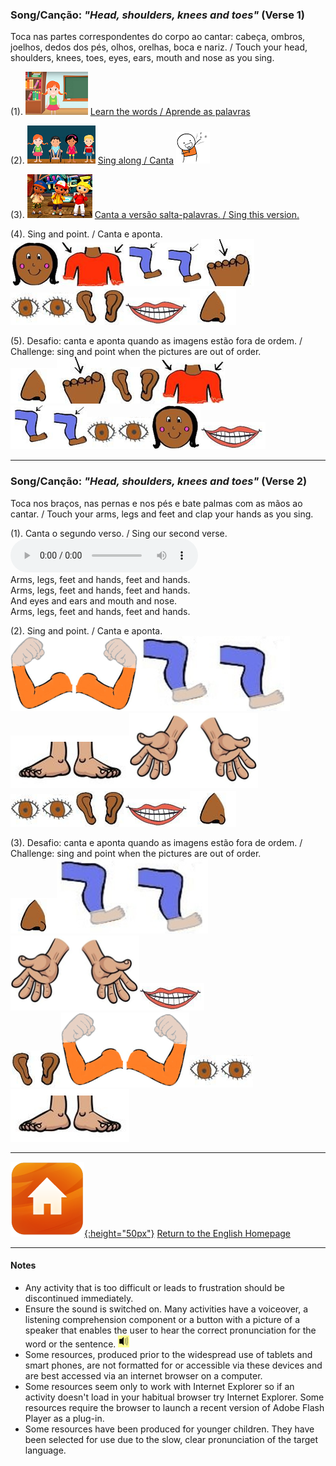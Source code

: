 <head>
<!-- Global site tag (gtag.js) - Google Analytics -->
<script async src="https://www.googletagmanager.com/gtag/js?id=UA-160613202-2"></script>
<script>
  window.dataLayer = window.dataLayer || [];
  function gtag(){dataLayer.push(arguments);}
  gtag('js', new Date());
  gtag('config', 'UA-160613202-2');
</script>
</head>

### Song/Canção: *"Head, shoulders, knees and toes"*  (Verse 1)  

Toca nas partes correspondentes do corpo ao cantar: cabeça, ombros, joelhos, dedos dos pés, olhos, orelhas, boca e nariz. / Touch your head, shoulders, knees, toes, eyes, ears, mouth and nose as you sing.

(1). [![hsktl](/images/hsktl.PNG)](https://www.youtube.com/watch?v=lMQcwNZVUO8) [Learn the words / Aprende as palavras](https://www.youtube.com/watch?v=lMQcwNZVUO8)  
  
(2). [![hskts](/images/hskts.PNG)](https://www.youtube.com/watch?v=ZanHgPprl-0) [Sing along / Canta](https://www.youtube.com/watch?v=ZanHgPprl-0) ![sing](/images/sing.png)  

(3). [![hsktg](/images/hsktg.PNG)](https://www.youtube.com/watch?v=FkL8j0wIRf8) [Canta a versão salta-palavras. / Sing this version.](https://www.youtube.com/watch?v=FkL8j0wIRf8)   

(4). Sing and point. / Canta e aponta.  
![head](/images/head.png)![shou](/images/shou.png)![knee](/images/knee.png)![toes](/images/toes.png)  
![eyes](/images/eyes.png)![ears](/images/ears.png)![mout](/images/mout.png)![nose](/images/nose.png)  

(5). Desafio: canta e aponta quando as imagens estão fora de ordem. / Challenge: sing and point when the pictures are out of order.      
![nose](/images/nose.png)![toes](/images/toes.png)![ears](/images/ears.png)![shou](/images/shou.png)  
![knee](/images/knee.png)![eyes](/images/eyes.png)![head](/images/head.png)![mout](/images/mout.png)  

***

### Song/Canção: *"Head, shoulders, knees and toes"*  (Verse 2)  

Toca nos braços, nas pernas e nos pés e bate palmas com as mãos ao cantar. / Touch your arms, legs and feet and clap your hands as you sing.  

(1). Canta o segundo verso. / Sing our second verse.  
<audio src="audio/hskt_v2.mp3" controls preload></audio>  
Arms, legs, feet and hands, feet and hands.  
Arms, legs, feet and hands, feet and hands.  
And eyes and ears and mouth and nose.  
Arms, legs, feet and hands, feet and hands.  

(2). Sing and point. / Canta e aponta.   
![arms](/images/arms.PNG)![legs](/images/legs.PNG)![feet](/images/feet.PNG)![hands](/images/hands.PNG)  
![eyes](/images/eyes.png)![ears](/images/ears.png)![mout](/images/mout.png)![nose](/images/nose.png)  

(3). Desafio: canta e aponta quando as imagens estão fora de ordem. / Challenge: sing and point when the pictures are out of order.     
![nose](/images/nose.png)![legs](/images/legs.PNG)![hands](/images/hands.PNG)![mout](/images/mout.png)  
![ears](/images/ears.png)![arms](/images/arms.PNG)![eyes](/images/eyes.png)![feet](/images/feet.PNG)  

***
[![home](/images/home.png){:height="50px"}](https://english-homework.github.io/KidooLand) [Return to the English Homepage](https://english-homework.github.io/KidooLand)

***
#### Notes
* Any activity that is too difficult or leads to frustration should be discontinued immediately.
* Ensure the sound is switched on. Many activities have a voiceover, a listening comprehension component or a button with a picture of a speaker that enables the user to hear the correct pronunciation for the word or the sentence. ![spkr2](/images/spkr2.PNG)
* Some resources, produced prior to the widespread use of tablets and smart phones, are not formatted for or accessible via these devices and are best accessed via an internet browser on a computer.
* Some resources seem only to work with Internet Explorer so if an activity doesn't load in your habitual browser try Internet Explorer. Some resources require the browser to launch a recent version of Adobe Flash Player as a plug-in.
* Some resources have been produced for younger children. They have been selected for use due to the slow, clear pronunciation of the target language.

